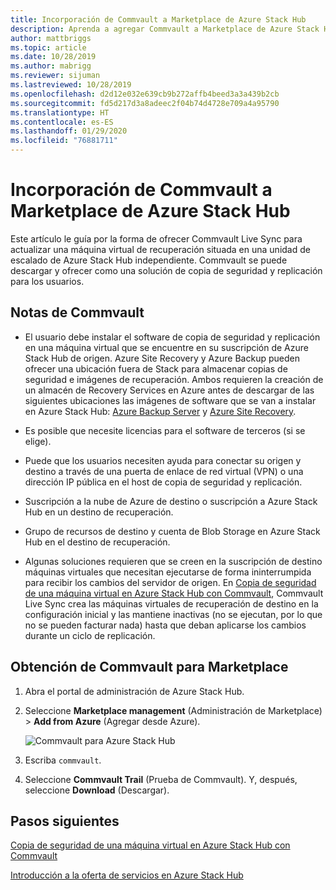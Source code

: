 ```yaml
---
title: Incorporación de Commvault a Marketplace de Azure Stack Hub
description: Aprenda a agregar Commvault a Marketplace de Azure Stack Hub.
author: mattbriggs
ms.topic: article
ms.date: 10/28/2019
ms.author: mabrigg
ms.reviewer: sijuman
ms.lastreviewed: 10/28/2019
ms.openlocfilehash: d2d12e032e639cb9b272affb4beed3a3a439b2cb
ms.sourcegitcommit: fd5d217d3a8adeec2f04b74d4728e709a4a95790
ms.translationtype: HT
ms.contentlocale: es-ES
ms.lasthandoff: 01/29/2020
ms.locfileid: "76881711"
---
```

# <a name="add-commvault-to-the-azure-stack-hub-marketplace"></a>Incorporación de Commvault a Marketplace de Azure Stack Hub

Este artículo le guía por la forma de ofrecer Commvault Live Sync para actualizar una máquina virtual de recuperación situada en una unidad de escalado de Azure Stack Hub independiente. Commvault se puede descargar y ofrecer como una solución de copia de seguridad y replicación para los usuarios. 

## <a name="notes-for-commvault"></a>Notas de Commvault

- El usuario debe instalar el software de copia de seguridad y replicación en una máquina virtual que se encuentre en su suscripción de Azure Stack Hub de origen. Azure Site Recovery y Azure Backup pueden ofrecer una ubicación fuera de Stack para almacenar copias de seguridad e imágenes de recuperación. Ambos requieren la creación de un almacén de Recovery Services en Azure antes de descargar de las siguientes ubicaciones las imágenes de software que se van a instalar en Azure Stack Hub: [Azure Backup Server](https://go.microsoft.com/fwLink/?LinkId=626082&clcid=0x0409) y [Azure Site Recovery](https://aka.ms/unifiedinstaller_eus).  
    
- Es posible que necesite licencias para el software de terceros (si se elige).
- Puede que los usuarios necesiten ayuda para conectar su origen y destino a través de una puerta de enlace de red virtual (VPN) o una dirección IP pública en el host de copia de seguridad y replicación.
- Suscripción a la nube de Azure de destino o suscripción a Azure Stack Hub en un destino de recuperación.
- Grupo de recursos de destino y cuenta de Blob Storage en Azure Stack Hub en el destino de recuperación.
- Algunas soluciones requieren que se creen en la suscripción de destino máquinas virtuales que necesitan ejecutarse de forma ininterrumpida para recibir los cambios del servidor de origen. En [Copia de seguridad de una máquina virtual en Azure Stack Hub con Commvault](../user/azure-stack-network-howto-backup-commvault.md), Commvault Live Sync crea las máquinas virtuales de recuperación de destino en la configuración inicial y las mantiene inactivas (no se ejecutan, por lo que no se pueden facturar nada) hasta que deban aplicarse los cambios durante un ciclo de replicación.


## <a name="get-commvault-for-your-marketplace"></a>Obtención de Commvault para Marketplace

1. Abra el portal de administración de Azure Stack Hub.
2. Seleccione **Marketplace management** (Administración de Marketplace) > **Add from Azure** (Agregar desde Azure).

    ![Commvault para Azure Stack Hub](./media/azure-stack-network-offer-backup-commvault/get-commvault-for-marketplace.png)

3. Escriba `commvault`.
4. Seleccione **Commvault Trail** (Prueba de Commvault). Y, después, seleccione **Download** (Descargar).


## <a name="next-steps"></a>Pasos siguientes

[Copia de seguridad de una máquina virtual en Azure Stack Hub con Commvault](../user/azure-stack-network-howto-backup-commvault.md)

[Introducción a la oferta de servicios en Azure Stack Hub](service-plan-offer-subscription-overview.md)
